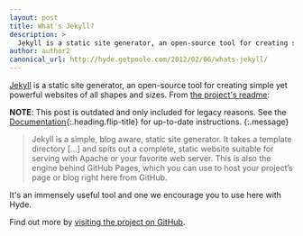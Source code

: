 ```yaml
---
layout: post
title: What's Jekyll?
description: >
  Jekyll is a static site generator, an open-source tool for creating simple yet powerful websites of all shapes and sizes.
author: author2
canonical_url: http://hyde.getpoole.com/2012/02/06/whats-jekyll/
---
```


[Jekyll](https://jekyllrb.com) is a static site generator, an open-source tool for creating simple yet powerful websites of all shapes and sizes. From [the project's readme](https://github.com/mojombo/jekyll/blob/master/README.markdown):

**NOTE**: This post is outdated and only included for legacy reasons.
See the [Documentation][docs]{:.heading.flip-title} for up-to-date instructions.
{:.message}

  > Jekyll is a simple, blog aware, static site generator. It takes a template directory [...] and spits out a complete, static website suitable for serving with Apache or your favorite web server. This is also the engine behind GitHub Pages, which you can use to host your project’s page or blog right here from GitHub.

It's an immensely useful tool and one we encourage you to use here with Hyde.

Find out more by [visiting the project on GitHub](https://github.com/mojombo/jekyll).

[docs]: ../../docs/8.0.0-beta.7/README.md
